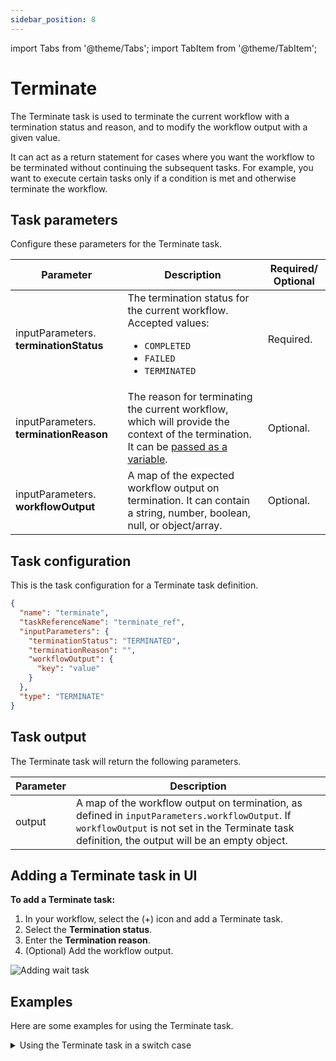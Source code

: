```yaml
---
sidebar_position: 8
---
```


import Tabs from '@theme/Tabs';
import TabItem from '@theme/TabItem';

# Terminate 

The Terminate task is used to terminate the current workflow with a termination status and reason, and to modify the workflow output with a given value.

It can act as a return statement for cases where you want the workflow to be terminated without continuing the subsequent tasks. For example, you want to execute certain tasks only if a condition is met and otherwise terminate the workflow.


## Task parameters
Configure these parameters for the Terminate task.

| Parameter     | Description                                                                                                                                                                                                | Required/ Optional |
| ------------- | ---------------------------------------------------------------------------------------------------------------------------------------------------------------------------------------------------------- | ------------- |
| inputParameters. **terminationStatus** | The termination status for the current workflow. Accepted values:<ul><li>`COMPLETED`</li><li> `FAILED`</li><li> `TERMINATED`</li></ul>  | Required. |
| inputParameters. **terminationReason**    | The reason for terminating the current workflow, which will provide the context of the termination. It can be [passed as a variable](https://orkes.io/content/developer-guides/passing-inputs-to-task-in-conductor). | Optional. |
| inputParameters. **workflowOutput** | A map of the expected workflow output on termination. It can contain a string, number, boolean, null, or object/array. | Optional. |


## Task configuration

This is the task configuration for a Terminate task definition.


```json
{
  "name": "terminate",
  "taskReferenceName": "terminate_ref",
  "inputParameters": {
    "terminationStatus": "TERMINATED",
    "terminationReason": "",
    "workflowOutput": {
      "key": "value"
    }
  },
  "type": "TERMINATE"
}
```

## Task output
The Terminate task will return the following parameters.


| Parameter | Description                                                                                                   |
| --------- | ------------------------------------------------------------------------------------------------------------- |
| output    | A map of the workflow output on termination, as defined in `inputParameters.workflowOutput`. If `workflowOutput` is not set in the Terminate task definition, the output will be an empty object. |

## Adding a Terminate task in UI

**To add a Terminate task:**
1. In your workflow, select the (+) icon and add a Terminate task.
2. Select the **Termination status**.
3. Enter the **Termination reason**.
4. (Optional) Add the workflow output.

<p><img src="/content/img/ui-guide-terminate-task.png" alt="Adding wait task" /></p>

## Examples
Here are some examples for using the Terminate task.

<details><summary>Using the Terminate task in a switch case</summary>
<p>
In a shipping workflow, a decision is made to ship with a specific shipping provider based on provided input while running the workflow. If the provided input does not match with the available shipping providers, then the workflow will fail and terminate. If the input provided matches, then it continues. Here is a snippet that shows the default switch case terminating the workflow:

```json
{
  "name": "switch_task",
  "taskReferenceName": "switch_task",
  "type": "SWITCH",
  "defaultCase": [
    {
      "name": "terminate",
      "taskReferenceName": "terminate",
      "type": "TERMINATE",
      "inputParameters": {
        "terminationStatus": "FAILED",
        "terminationReason": "{workflow.input.termination-reason}"
      }
    }
  ]
}
```

The full workflow with the Terminate task looks like this:

<p align="center"><img src="/content/img/terminate-example.png" alt="Terminate Example" width="90%" height="auto"></img></p>

</p>
</details>